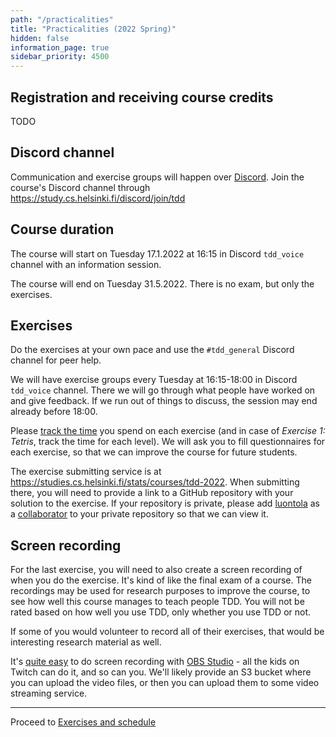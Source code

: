 ```yaml
---
path: "/practicalities"
title: "Practicalities (2022 Spring)"
hidden: false
information_page: true
sidebar_priority: 4500
---
```


## Registration and receiving course credits

TODO


## Discord channel

Communication and exercise groups will happen over [Discord](https://discord.com/). Join the course's Discord channel through https://study.cs.helsinki.fi/discord/join/tdd


## Course duration

The course will start on Tuesday 17.1.2022 at 16:15 in Discord `tdd_voice` channel with an information session.

The course will end on Tuesday 31.5.2022. There is no exam, but only the exercises.


## Exercises

Do the exercises at your own pace and use the `#tdd_general` Discord channel for peer help.

We will have exercise groups every Tuesday at 16:15-18:00 in Discord `tdd_voice` channel. There we will go through what people have worked on and give feedback. If we run out of things to discuss, the session may end already before 18:00.

Please [track the time](https://www.mytasktimer.com/) you spend on each exercise (and in case of *Exercise 1: Tetris*, track the time for each level). We will ask you to fill questionnaires for each exercise, so that we can improve the course for future students.

The exercise submitting service is at <https://studies.cs.helsinki.fi/stats/courses/tdd-2022>. When submitting there, you will need to provide a link to a GitHub repository with your solution to the exercise. If your repository is private, please add [luontola](https://github.com/luontola) as a [collaborator](https://docs.github.com/en/account-and-profile/setting-up-and-managing-your-github-user-account/managing-access-to-your-personal-repositories/inviting-collaborators-to-a-personal-repository) to your private repository so that we can view it.


## Screen recording

For the last exercise, you will need to also create a screen recording of when you do the exercise. It's kind of like the final exam of a course. The recordings may be used for research purposes to improve the course, to see how well this course manages to teach people TDD. You will not be rated based on how well you use TDD, only whether you use TDD or not.

If some of you would volunteer to record all of their exercises, that would be interesting research material as well.

It's [quite easy](https://obsproject.com/wiki/OBS-Studio-Quickstart) to do screen recording with [OBS Studio](https://obsproject.com/) - all the kids on Twitch can do it, and so can you. We'll likely provide an S3 bucket where you can upload the video files, or then you can upload them to some video streaming service.

---

Proceed to [Exercises and schedule](/exercises)
